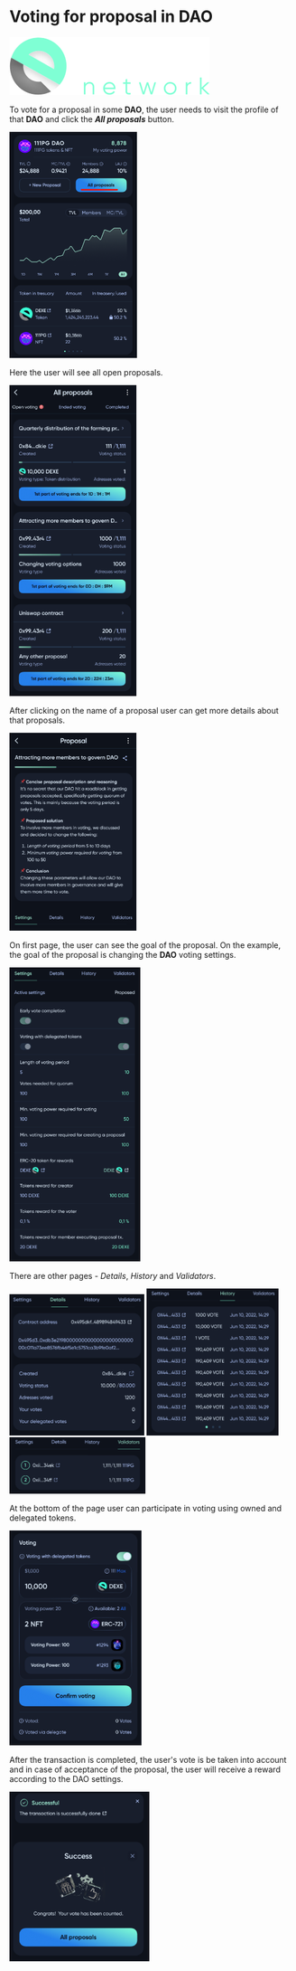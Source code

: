 # Voting for proposal in DAO

![Logo](../img/logoDeXe.svg)

To vote for a proposal in some **DAO**, the user needs to visit the profile of that **DAO** and click the ***All proposals*** button.

<img src="../img/userGuideVoteProposal/userGuideImg_DAOPage.png" height="400" />

Here the user will see all open proposals. 

<img src="../img/userGuideVoteProposal/userGuideImg_Proposals.png" height="550" />

After clicking on the name of a proposal user can get more details about that proposals.

<img src="../img/userGuideVoteProposal/userGuideImg_ProposalOpen.png" height="350" />

On first page, the user can see the goal of the proposal. On the example, the goal of the proposal is changing the **DAO** voting settings.

<img src="../img/userGuideVoteProposal/userGuideImg_ProposalSettings.png" height="520" />

There are other pages - *Details*, *History* and *Validators*.

<img src="../img/userGuideVoteProposal/userGuideImg_ProposalDetails.png" height="250" />
<img src="../img/userGuideVoteProposal/userGuideImg_ProposalHistory.png" height="260" />
<img src="../img/userGuideVoteProposal/userGuideImg_ProposalValidators.png" height="100" />

At the bottom of the page user can participate in voting using owned and delegated tokens.

<img src="../img/userGuideVoteProposal/userGuideImg_Voting.png" height="380" />

After the transaction is completed, the user's vote is be taken into account and in case of acceptance of the proposal, the user will receive a reward according to the DAO settings.

<img src="../img/userGuideVoteProposal/userGuideImg_Success.png" height="300" />
